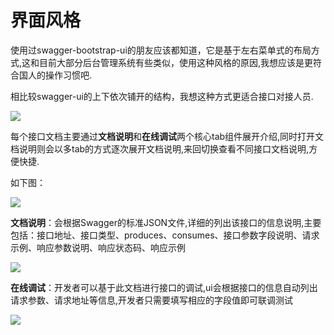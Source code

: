 # 界面风格

使用过swagger-bootstrap-ui的朋友应该都知道，它是基于左右菜单式的布局方式,这和目前大部分后台管理系统有些类似，使用这种风格的原因,我想应该是更符合国人的操作习惯吧.

相比较swagger-ui的上下依次铺开的结构，我想这种方式更适合接口对接人员.

![](/knife4j/images/des.png)

每个接口文档主要通过**文档说明**和**在线调试**两个核心tab组件展开介绍,同时打开文档说明则会以多tab的方式逐次展开文档说明,来回切换查看不同接口文档说明,方便快捷.

如下图：

![](/knife4j/images/mul-tab.png)

**文档说明**：会根据Swagger的标准JSON文件,详细的列出该接口的信息说明,主要包括：接口地址、接口类型、produces、consumes、接口参数字段说明、请求示例、响应参数说明、响应状态码、响应示例

![](/knife4j/images/desc.png)

**在线调试**：开发者可以基于此文档进行接口的调试,ui会根据接口的信息自动列出请求参数、请求地址等信息,开发者只需要填写相应的字段值即可联调测试

![](/knife4j/images/debug-online.png)